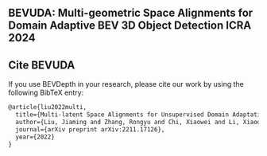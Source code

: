 ## BEVUDA: Multi-geometric Space Alignments for Domain Adaptive BEV 3D Object Detection ICRA 2024

## Cite BEVUDA
If you use BEVDepth in your research, please cite our work by using the following BibTeX entry:

```latex
@article{liu2022multi,
  title={Multi-latent Space Alignments for Unsupervised Domain Adaptation in Multi-view 3D Object Detection},
  author={Liu, Jiaming and Zhang, Rongyu and Chi, Xiaowei and Li, Xiaoqi and Lu, Ming and Guo, Yandong and Zhang, Shanghang},
  journal={arXiv preprint arXiv:2211.17126},
  year={2022}
}
```

